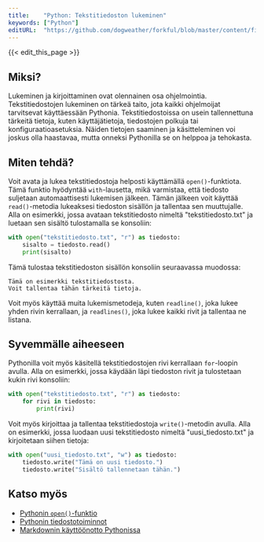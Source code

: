 ```yaml
---
title:    "Python: Tekstitiedoston lukeminen"
keywords: ["Python"]
editURL:  "https://github.com/dogweather/forkful/blob/master/content/fi/python/reading-a-text-file.md"
---
```


{{< edit_this_page >}}

## Miksi?

Lukeminen ja kirjoittaminen ovat olennainen osa ohjelmointia. Tekstitiedostojen lukeminen on tärkeä taito, jota kaikki ohjelmoijat tarvitsevat käyttäessään Pythonia. Tekstitiedostoissa on usein tallennettuna tärkeitä tietoja, kuten käyttäjätietoja, tiedostojen polkuja tai konfiguraatioasetuksia. Näiden tietojen saaminen ja käsitteleminen voi joskus olla haastavaa, mutta onneksi Pythonilla se on helppoa ja tehokasta.

## Miten tehdä?

Voit avata ja lukea tekstitiedostoja helposti käyttämällä `open()`-funktiota. Tämä funktio hyödyntää `with`-lausetta, mikä varmistaa, että tiedosto suljetaan automaattisesti lukemisen jälkeen. Tämän jälkeen voit käyttää `read()`-metodia lukeaksesi tiedoston sisällön ja tallentaa sen muuttujalle. Alla on esimerkki, jossa avataan tekstitiedosto nimeltä "tekstitiedosto.txt" ja luetaan sen sisältö tulostamalla se konsoliin:

```Python
with open("tekstitiedosto.txt", "r") as tiedosto:
    sisalto = tiedosto.read()
    print(sisalto)
```

Tämä tulostaa tekstitiedoston sisällön konsoliin seuraavassa muodossa:

```
Tämä on esimerkki tekstitiedostosta.
Voit tallentaa tähän tärkeitä tietoja.
```

Voit myös käyttää muita lukemismetodeja, kuten `readline()`, joka lukee yhden rivin kerrallaan, ja `readlines()`, joka lukee kaikki rivit ja tallentaa ne listana.

## Syvemmälle aiheeseen

Pythonilla voit myös käsitellä tekstitiedostojen rivi kerrallaan `for`-loopin avulla. Alla on esimerkki, jossa käydään läpi tiedoston rivit ja tulostetaan kukin rivi konsoliin:

```Python
with open("tekstitiedosto.txt", "r") as tiedosto:
    for rivi in tiedosto:
        print(rivi)
```

Voit myös kirjoittaa ja tallentaa tekstitiedostoja `write()`-metodin avulla. Alla on esimerkki, jossa luodaan uusi tekstitiedosto nimeltä "uusi_tiedosto.txt" ja kirjoitetaan siihen tietoja:

```Python
with open("uusi_tiedosto.txt", "w") as tiedosto:
    tiedosto.write("Tämä on uusi tiedosto.")
    tiedosto.write("Sisältö tallennetaan tähän.")
```

## Katso myös

- [Pythonin `open()`-funktio](https://docs.python.org/3/library/functions.html#open)
- [Pythonin tiedostotoiminnot](https://docs.python.org/3/tutorial/inputoutput.html#reading-and-writing-files)
- [Markdownin käyttöönotto Pythonissa](https://www.python.org/dev/peps/pep-0008/#id50)